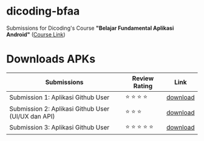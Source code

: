 # dicoding-bfaa

Submissions for Dicoding's Course **"Belajar Fundamental Aplikasi Android"** ([Course Link])

# Downloads APKs
| Submissions | Review Rating | Link |
| ------ | ------ | ------ |
| Submission 1: Aplikasi Github User | :star: :star: :star: :star: | [download][APK 1] |
| Submission 2: Aplikasi Github User (UI/UX dan API) | :star: :star: :star: | [download][APK 2] |
| Submission 3: Aplikasi Github User | :star: :star: :star: :star: :star: | [download][APK 3] |

[Course Link]: <https://www.dicoding.com/academies/14>
[APK 1]: <https://github.com/geshtng/dicoding-bfaa/raw/master/Build%20APK/Submission_1.apk>
[APK 2]: <https://github.com/geshtng/dicoding-bfaa/raw/master/Build%20APK/Submission_2.apk>
[APK 3]: <https://github.com/geshtng/dicoding-bfaa/raw/master/Build%20APK/Submission_3.apk>
